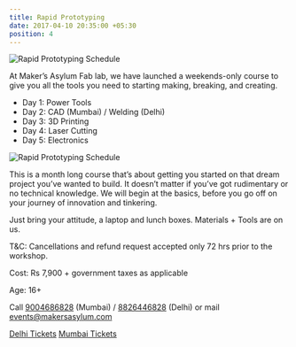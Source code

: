 ```yaml
---
title: Rapid Prototyping
date: 2017-04-10 20:35:00 +05:30
position: 4
---
```


![Rapid Prototyping Schedule](/uploads/rapid_prototyping_website_syllabus.jpg)

At Maker’s Asylum Fab lab, we have launched a weekends-only course to give you all the tools you need to starting making, breaking, and creating.

* Day 1: Power Tools
* Day 2: CAD (Mumbai) / Welding (Delhi)
* Day 3: 3D Printing
* Day 4: Laser Cutting
* Day 5: Electronics

![Rapid Prototyping Schedule](/uploads/rapid_prototyping_schedule.png)

This is a month long course that’s about getting you started on that dream project you’ve wanted to build. It doesn’t matter if you’ve got rudimentary or no technical knowledge. We will begin at the basics, before you go off on your journey of innovation and tinkering.

Just bring your attitude, a laptop and lunch boxes. Materials + Tools are on us.

T&C: Cancellations and refund request accepted only 72 hrs prior to the workshop.

Cost: Rs 7,900 + government taxes as applicable

Age: 16+

Call <a href="tel:9004686828">9004686828</a> (Mumbai) / <a href="tel:8826446828">8826446828<a/> (Delhi) or mail <a href="mailto:events@makersasylum.com">events@makersasylum.com</a>

<a href="https://www.facebook.com/pg/makersasylumdelhi/events/" target="_blank" class="btn btn-primary">Delhi Tickets</a>
<a href="https://www.facebook.com/pg/makersasylum/events/" target="_blank" class="btn btn-primary">Mumbai Tickets</a>
